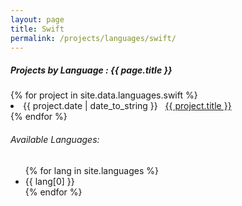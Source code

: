 ```yaml
---
layout: page
title: Swift
permalink: /projects/languages/swift/
---
```


<h5> Projects by Language : {{ page.title }} </h5>

<div class="card">
{% for project in site.data.languages.swift %}
  <li class="language-project"><span>{{ project.date | date_to_string }}</span> &nbsp; <a href="{{ project.url }}">{{ project.title }}</a></li>
{% endfor %}

<h6>Available Languages:</h6>
<ul>
  {% for lang in site.languages %}
    <li>{{ lang[0] }}</li>
  {% endfor %}
</ul>

</div>
